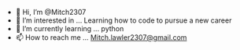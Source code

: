 - 👋 Hi, I’m @Mitch2307
- 👀 I’m interested in ... Learning how to code to pursue a new career
- 🌱 I’m currently learning ... python
- 📫 How to reach me ... Mitch.lawler2307@gmail.com

<!---
Mitch2307/Mitch2307 is a ✨ special ✨ repository because its `README.md` (this file) appears on your GitHub profile.
You can click the Preview link to take a look at your changes.
--->
